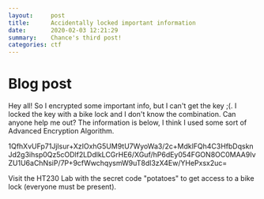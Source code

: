 ```yaml
---
layout:     post
title:      Accidentally locked important information
date:       2020-02-03 12:21:29
summary:    Chance's third post!
categories: ctf
---
```


# Blog post
Hey all! So I encrypted some important info, but I can't get the key ;(. I locked the key with a bike lock and I don't know the combination. Can anyone help me out? The information is below, I think I used some sort of Advanced Encryption Algorithm. 

1QfhXvUFp71Jjlsur+XzIOxhG5UM9tU7WyoWa3/2c+MdklFQh4C3HfbDqsknJd2g3ihsp0Qz5cODlf2LDdlkLCGrHE6/XGuf/hP6dEy054FGON8OC0MAA9IvZU1U6aChNsiP/7P+9cfWwchqysmW9uT8dl3zX4Ew/YHePxsx2uc=

Visit the HT230 Lab with the secret code "potatoes" to get access to a bike lock (everyone must be present).